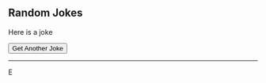 

## Random Jokes

Here is a joke

<button onclick="getRandomJoke()">Get Another Joke</button>

<div id="joke-container"></div>

<script>
  function getRandomJoke() {
    fetch('https://official-joke-api.appspot.com/random_joke')
      .then(response => response.json())
      .then(data => {
        const setup = data.setup;
        const punchline = data.punchline;
        const jokeElement = document.createElement('div');
        jokeElement.innerHTML = `
          <h3>${setup}</h3>
          <p>${punchline}</p>
        `;
        const jokeContainer = document.getElementById('joke-container');
        jokeContainer.innerHTML = '';
        jokeContainer.appendChild(jokeElement);
      })
      .catch(error => {
        console.log('Error fetching joke:', error);
      });
  }
</script>


---

E
